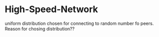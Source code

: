 # High-Speed-Network

uniform distribution chosen for connecting to random number fo peers. Reason for chosing distribution??
